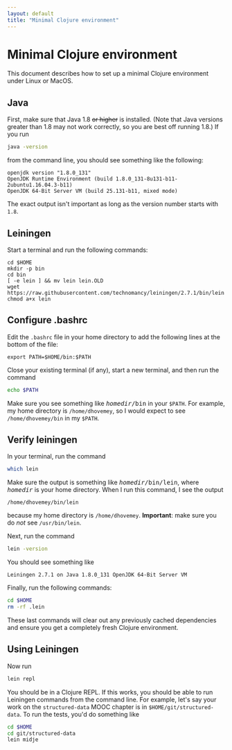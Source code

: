 ```yaml
---
layout: default
title: "Minimal Clojure environment"
---
```


# Minimal Clojure environment

This document describes how to set up a minimal Clojure environment under Linux or MacOS.

## Java

First, make sure that Java 1.8 <strike>or higher</strike> is installed.  (Note that Java versions greater than 1.8 may not work correctly, so you are best off running 1.8.)  If you run

```bash
java -version
```

from the command line, you should see something like the following:

```
openjdk version "1.8.0_131"
OpenJDK Runtime Environment (build 1.8.0_131-8u131-b11-2ubuntu1.16.04.3-b11)
OpenJDK 64-Bit Server VM (build 25.131-b11, mixed mode)
```

The exact output isn't important as long as the version number starts with `1.8`.

## Leiningen

Start a terminal and run the following commands:

```
cd $HOME
mkdir -p bin
cd bin
[ -e lein ] && mv lein lein.OLD
wget https://raw.githubusercontent.com/technomancy/leiningen/2.7.1/bin/lein
chmod a+x lein
```

## Configure .bashrc

Edit the `.bashrc` file in your home directory to add the following lines at the bottom of the file:

```
export PATH=$HOME/bin:$PATH
```

Close your existing terminal (if any), start a new terminal, and then run the command

```bash
echo $PATH
```

Make sure you see something like <tt><i>homedir</i>/bin</tt> in your `$PATH`.  For example, my home directory is `/home/dhovemey`, so I would expect to see `/home/dhovemey/bin` in my `$PATH`.

## Verify leiningen

In your terminal, run the command

```bash
which lein
```

Make sure the output is something like <tt><i>homedir</i>/bin/lein</tt>, where <tt><i>homedir</i></tt> is your home directory.  When I run this command, I see the output

```
/home/dhovemey/bin/lein
```

because my home directory is `/home/dhovemey`.  **Important**: make sure you do *not* see `/usr/bin/lein`.

Next, run the command

```bash
lein -version
```

You should see something like

```
Leiningen 2.7.1 on Java 1.8.0_131 OpenJDK 64-Bit Server VM
```

Finally, run the following commands:

```bash
cd $HOME
rm -rf .lein
```

These last commands will clear out any previously cached dependencies and ensure you get a completely fresh Clojure environment.

## Using Leiningen

Now run

```bash
lein repl
```

You should be in a Clojure REPL.  If this works, you should be able to run Leiningen commands from the command line.  For example, let's say your work on the `structured-data` MOOC chapter is in `$HOME/git/structured-data`.  To run the tests, you'd do something like

```bash
cd $HOME
cd git/structured-data
lein midje
```
